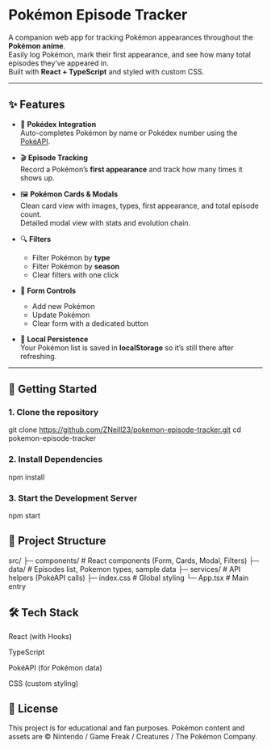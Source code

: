 # Pokémon Episode Tracker

A companion web app for tracking Pokémon appearances throughout the **Pokémon anime**.  
Easily log Pokémon, mark their first appearance, and see how many total episodes they’ve appeared in.  
Built with **React + TypeScript** and styled with custom CSS.

---

## ✨ Features

- 📖 **Pokédex Integration**  
  Auto-completes Pokémon by name or Pokédex number using the [PokéAPI](https://pokeapi.co).

- 🎬 **Episode Tracking**  
  Record a Pokémon’s **first appearance** and track how many times it shows up.

- 🖼️ **Pokémon Cards & Modals**  
  Clean card view with images, types, first appearance, and total episode count.  
  Detailed modal view with stats and evolution chain.

- 🔍 **Filters**

  - Filter Pokémon by **type**
  - Filter Pokémon by **season**
  - Clear filters with one click

- 🧹 **Form Controls**

  - Add new Pokémon
  - Update Pokémon
  - Clear form with a dedicated button

- 💾 **Local Persistence**  
  Your Pokémon list is saved in **localStorage** so it’s still there after refreshing.

---

## 🚀 Getting Started

### 1. Clone the repository

git clone https://github.com/ZNeill23/pokemon-episode-tracker.git
cd pokemon-episode-tracker

### 2. Install Dependencies

npm install

### 3. Start the Development Server

npm start

## 📂 Project Structure

src/
├─ components/ # React components (Form, Cards, Modal, Filters)
├─ data/ # Episodes list, Pokemon types, sample data
├─ services/ # API helpers (PokéAPI calls)
├─ index.css # Global styling
└─ App.tsx # Main entry

## 🛠️ Tech Stack

React (with Hooks)

TypeScript

PokéAPI (for Pokémon data)

CSS (custom styling)

## 📜 License

This project is for educational and fan purposes.
Pokémon content and assets are © Nintendo / Game Freak / Creatures / The Pokémon Company.
